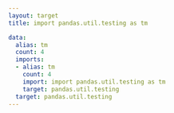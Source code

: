 ```yaml
---
layout: target
title: import pandas.util.testing as tm

data:
  alias: tm
  count: 4
  imports:
  - alias: tm
    count: 4
    import: import pandas.util.testing as tm
    target: pandas.util.testing
  target: pandas.util.testing
---
```

